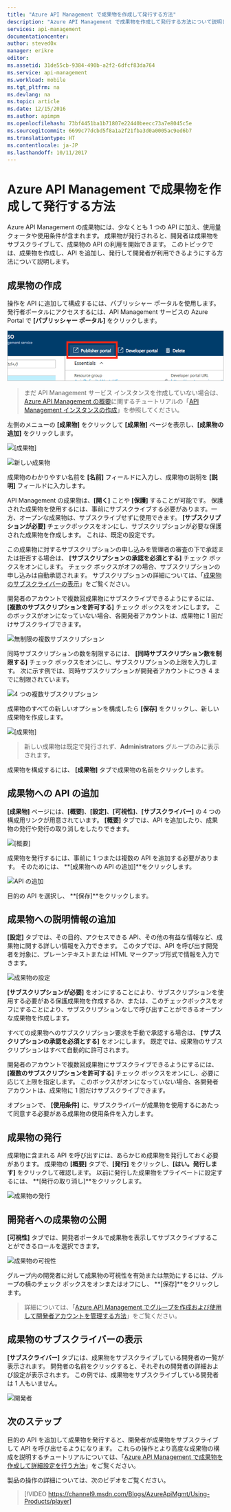 ```yaml
---
title: "Azure API Management で成果物を作成して発行する方法"
description: "Azure API Management で成果物を作成して発行する方法について説明します。"
services: api-management
documentationcenter: 
author: steved0x
manager: erikre
editor: 
ms.assetid: 31de55cb-9384-490b-a2f2-6dfcf83da764
ms.service: api-management
ms.workload: mobile
ms.tgt_pltfrm: na
ms.devlang: na
ms.topic: article
ms.date: 12/15/2016
ms.author: apimpm
ms.openlocfilehash: 73bf4451ba1b71807e22440beecc73a7e8045c5e
ms.sourcegitcommit: 6699c77dcbd5f8a1a2f21fba3d0a0005ac9ed6b7
ms.translationtype: HT
ms.contentlocale: ja-JP
ms.lasthandoff: 10/11/2017
---
```

# <a name="how-to-create-and-publish-a-product-in-azure-api-management"></a>Azure API Management で成果物を作成して発行する方法
Azure API Management の成果物には、少なくとも 1 つの API に加え、使用量クォータや使用条件が含まれます。 成果物が発行されると、開発者は成果物をサブスクライブして、成果物の API の利用を開始できます。 このトピックでは、成果物を作成し、API を追加し、発行して開発者が利用できるようにする方法について説明します。

## <a name="create-product"> </a>成果物の作成
操作を API に追加して構成するには、パブリッシャー ポータルを使用します。 発行者ポータルにアクセスするには、API Management サービスの Azure Portal で **[パブリッシャー ポータル]** をクリックします。

![パブリッシャー ポータル][api-management-management-console]

> まだ API Management サービス インスタンスを作成していない場合は、[Azure API Management の概要][Get started with Azure API Management]に関するチュートリアルの「[API Management インスタンスの作成][Create an API Management service instance]」を参照してください。
> 
> 

左側のメニューの **[成果物]** をクリックして **[成果物]** ページを表示し、**[成果物の追加]** をクリックします。

![[成果物]][api-management-products]

![新しい成果物][api-management-add-new-product]

成果物のわかりやすい名前を **[名前]** フィールドに入力し、成果物の説明を **[説明]** フィールドに入力します。

API Management の成果物は、**[開く]** ことや **[保護]** することが可能です。 保護された成果物を使用するには、事前にサブスクライブする必要があります。一方、オープンな成果物は、サブスクライブせずに使用できます。 **[サブスクリプションが必要]** チェックボックスをオンにし、サブスクリプションが必要な保護された成果物を作成します。 これは、既定の設定です。

この成果物に対するサブスクリプションの申し込みを管理者の審査の下で承認または拒否する場合は、 **[サブスクリプションの承認を必須とする]** チェック ボックスをオンにします。 チェック ボックスがオフの場合、サブスクリプションの申し込みは自動承認されます。 サブスクリプションの詳細については、「[成果物のサブスクライバーの表示][View subscribers to a product]」をご覧ください。

開発者のアカウントで複数回成果物にサブスクライブできるようにするには、 **[複数のサブスクリプションを許可する]** チェック ボックスをオンにします。 このボックスがオンになっていない場合、各開発者アカウントは、成果物に 1 回だけサブスクライブできます。

![無制限の複数サブスクリプション][api-management-unlimited-multiple-subscriptions]

同時サブスクリプションの数を制限するには、 **[同時サブスクリプション数を制限する]** チェック ボックスをオンにし、サブスクリプションの上限を入力します。 次に示す例では、同時サブスクリプションが開発者アカウントにつき 4 までに制限されています。

![4 つの複数サブスクリプション][api-management-four-multiple-subscriptions]

成果物のすべての新しいオプションを構成したら **[保存]** をクリックし、新しい成果物を作成します。

![[成果物]][api-management-products-page]

> 新しい成果物は既定で発行されず、**Administrators** グループのみに表示されます。
> 
> 

成果物を構成するには、 **[成果物]** タブで成果物の名前をクリックします。

## <a name="add-apis"> </a>成果物への API の追加
**[成果物]** ページには、**[概要]**、**[設定]**、**[可視性]**、**[サブスクライバー]** の 4 つの構成用リンクが用意されています。 **[概要]** タブでは、API を追加したり、成果物の発行や発行の取り消しをしたりできます。

![[概要]][api-management-new-product-summary]

成果物を発行するには、事前に 1 つまたは複数の API を追加する必要があります。 そのためには、 **[成果物への API の追加]**をクリックします。

![API の追加][api-management-add-apis-to-product]

目的の API を選択し、 **[保存]**をクリックします。

## <a name="add-description"> </a>成果物への説明情報の追加
**[設定]** タブでは、その目的、アクセスできる API、その他の有益な情報など、成果物に関する詳しい情報を入力できます。 このタブでは、API を呼び出す開発者を対象に、プレーンテキストまたは HTML マークアップ形式で情報を入力できます。

![成果物の設定][api-management-product-settings]

**[サブスクリプションが必要]** をオンにすることにより、サブスクリプションを使用する必要がある保護成果物を作成するか、または、このチェックボックスをオフにすることにより、サブスクリプションなしで呼び出すことができるオープンな成果物を作成します。

すべての成果物へのサブスクリプション要求を手動で承認する場合は、 **[サブスクリプションの承認を必須とする]** をオンにします。 既定では、成果物のサブスクリプションはすべて自動的に許可されます。

開発者のアカウントで複数回成果物にサブスクライブできるようにするには、 **[複数のサブスクリプションを許可する]** チェック ボックスをオンにし、必要に応じて上限を指定します。 このボックスがオンになっていない場合、各開発者アカウントは、成果物に 1 回だけサブスクライブできます。

オプションで、 **[使用条件]** に、サブスクライバーが成果物を使用するにあたって同意する必要がある成果物の使用条件を入力します。

## <a name="publish-product"> </a>成果物の発行
成果物に含まれる API を呼び出すには、あらかじめ成果物を発行しておく必要があります。 成果物の **[概要]** タブで、**[発行]** をクリックし、**[はい。発行します]** をクリックして確認します。 以前に発行した成果物をプライベートに設定するには、 **[発行の取り消し]**をクリックします。

![成果物の発行][api-management-publish-product]

## <a name="make-visible"> </a>開発者への成果物の公開
**[可視性]** タブでは、開発者ポータルで成果物を表示してサブスクライブすることができるロールを選択できます。

![成果物の可視性][api-management-product-visiblity]

グループ内の開発者に対して成果物の可視性を有効または無効にするには、グループの横のチェック ボックスをオンまたはオフにし、 **[保存]**をクリックします。

> 詳細については、「[Azure API Management でグループを作成および使用して開発者アカウントを管理する方法][How to create and use groups to manage developer accounts in Azure API Management]」をご覧ください。
> 
> 

## <a name="view-subscribers"> </a>成果物のサブスクライバーの表示
**[サブスクライバー]** タブには、成果物をサブスクライブしている開発者の一覧が表示されます。 開発者の名前をクリックすると、それぞれの開発者の詳細および設定が表示されます。 この例では、成果物をサブスクライブしている開発者は 1 人もいません。

![開発者][api-management-developer-list]

## <a name="next-steps"> </a>次のステップ
目的の API を追加して成果物を発行すると、開発者が成果物をサブスクライブして API を呼び出せるようになります。 これらの操作とより高度な成果物の構成を説明するチュートリアルについては、「[Azure API Management で成果物を作成して詳細設定を行う方法][How create and configure advanced product settings in Azure API Management]」をご覧ください。

製品の操作の詳細については、次のビデオをご覧ください。

> [!VIDEO https://channel9.msdn.com/Blogs/AzureApiMgmt/Using-Products/player]
> 
> 

[Create a product]: #create-product
[Add APIs to a product]: #add-apis
[Add descriptive information to a product]: #add-description
[Publish a product]: #publish-product
[Make a product visible to developers]: #make-visible
[View subscribers to a product]: #view-subscribers
[Next steps]: #next-steps

[api-management-management-console]: ./media/api-management-howto-add-products/api-management-management-console.png
[api-management-add-product]: ./media/api-management-howto-add-products/api-management-add-product.png
[api-management-add-new-product]: ./media/api-management-howto-add-products/api-management-add-new-product.png
[api-management-unlimited-multiple-subscriptions]: ./media/api-management-howto-add-products/api-management-unlimited-multiple-subscriptions.png
[api-management-four-multiple-subscriptions]: ./media/api-management-howto-add-products/api-management-four-multiple-subscriptions.png
[api-management-products-page]: ./media/api-management-howto-add-products/api-management-products-page.png
[api-management-new-product-summary]: ./media/api-management-howto-add-products/api-management-new-product-summary.png
[api-management-add-apis-to-product]: ./media/api-management-howto-add-products/api-management-add-apis-to-product.png
[api-management-product-settings]: ./media/api-management-howto-add-products/api-management-product-settings.png
[api-management-publish-product]: ./media/api-management-howto-add-products/api-management-publish-product.png
[api-management-product-visiblity]: ./media/api-management-howto-add-products/api-management-product-visibility.png
[api-management-developer-list]: ./media/api-management-howto-add-products/api-management-developer-list.png



[api-management-products]: ./media/api-management-howto-add-products/api-management-products.png
[api-management-]: ./media/api-management-howto-add-products/
[api-management-]: ./media/api-management-howto-add-products/


[How to add operations to an API]: api-management-howto-add-operations.md
[How to create and publish a product]: api-management-howto-add-products.md
[Get started with Azure API Management]: api-management-get-started.md
[Create an API Management service instance]: api-management-get-started.md#create-service-instance
[Next steps]: #next-steps
[How to create and use groups to manage developer accounts in Azure API Management]: api-management-howto-create-groups.md
[How create and configure advanced product settings in Azure API Management]: api-management-howto-product-with-rules.md 
